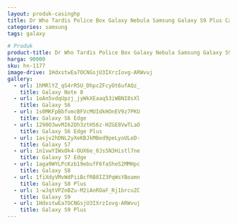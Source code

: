 ```yaml
---
layout: produk-casinghp
title: Dr Who Tardis Police Box Galaxy Nebula Samsung Galaxy S9 Plus Case
categories: samsung
tags: galaxy

# Produk
product-title: Dr Who Tardis Police Box Galaxy Nebula Samsung Galaxy S9 Plus Case
harga: 90000
sku: hn-1177
image-drive: 1HdxstwEa7OCNGsjU3IXrzIovg-ARWvuj
gallery:
  - url: 1hMRlYZ_qS4rR5U_DhpcZFcyOt6ufAQz_
    title: Galaxy Note 8
  - url: 1oAn5vdqUpzj_jyWkXEaaq53iWBNI8sXl
    title: Galaxy S6
  - url: 1s0MKFpBbfvmcBFVcMUIdkHOnEV9z7PKU
    title: Galaxy S6 Edge
  - url: 1290O3wvMI62Dh3ztH56z-HZGE8VwTLaO
    title: Galaxy S6 Edge Plus
  - url: 1asjv2hDNL2yXeKBJkMBed9peLyoULeD-
    title: Galaxy S7
  - url: 1n1vwYIWxOk4-OUX6e_0JsSN3Histl7ne
    title: Galaxy S7 Edge
  - url: 1aga9WYLPcKzb19ebufF6faSheS2MMHpc
    title: Galaxy S8
  - url: 1fiXdyVMvWdPiiBcfRB8IZ3PqWsYBoamn
    title: Galaxy S8 Plus
  - url: 1-wJqtVPZnBZu-M2iAnROaF_Rj1brcuZC
    title: Galaxy S9
  - url: 1HdxstwEa7OCNGsjU3IXrzIovg-ARWvuj
    title: Galaxy S9 Plus
---
```

